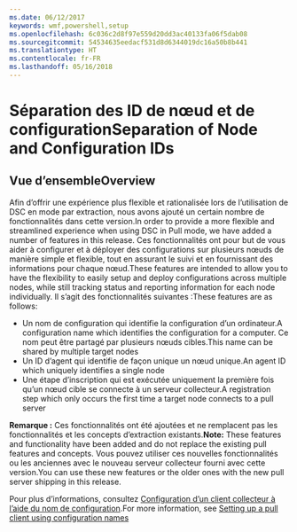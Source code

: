 ```yaml
---
ms.date: 06/12/2017
keywords: wmf,powershell,setup
ms.openlocfilehash: 6c036c2d8f97e559d20dd3ac40133fa06f5dab08
ms.sourcegitcommit: 54534635eedacf531d8d6344019dc16a50b8b441
ms.translationtype: HT
ms.contentlocale: fr-FR
ms.lasthandoff: 05/16/2018
---
```

# <a name="separation-of-node-and-configuration-ids"></a><span data-ttu-id="cfa7a-102">Séparation des ID de nœud et de configuration</span><span class="sxs-lookup"><span data-stu-id="cfa7a-102">Separation of Node and Configuration IDs</span></span>

## <a name="overview"></a><span data-ttu-id="cfa7a-103">Vue d’ensemble</span><span class="sxs-lookup"><span data-stu-id="cfa7a-103">Overview</span></span>

<span data-ttu-id="cfa7a-104">Afin d’offrir une expérience plus flexible et rationalisée lors de l’utilisation de DSC en mode par extraction, nous avons ajouté un certain nombre de fonctionnalités dans cette version.</span><span class="sxs-lookup"><span data-stu-id="cfa7a-104">In order to provide a more flexible and streamlined experience when using DSC in Pull mode, we have added a number of features in this release.</span></span> <span data-ttu-id="cfa7a-105">Ces fonctionnalités ont pour but de vous aider à configurer et à déployer des configurations sur plusieurs nœuds de manière simple et flexible, tout en assurant le suivi et en fournissant des informations pour chaque nœud.</span><span class="sxs-lookup"><span data-stu-id="cfa7a-105">These features are intended to allow you to have the flexibility to easily setup and deploy configurations across multiple nodes, while still tracking status and reporting information for each node individually.</span></span>
<span data-ttu-id="cfa7a-106">Il s’agit des fonctionnalités suivantes :</span><span class="sxs-lookup"><span data-stu-id="cfa7a-106">These features are as follows:</span></span>

* <span data-ttu-id="cfa7a-107">Un nom de configuration qui identifie la configuration d’un ordinateur.</span><span class="sxs-lookup"><span data-stu-id="cfa7a-107">A configuration name which identifies the configuration for a computer.</span></span> <span data-ttu-id="cfa7a-108">Ce nom peut être partagé par plusieurs nœuds cibles.</span><span class="sxs-lookup"><span data-stu-id="cfa7a-108">This name can be shared by multiple target nodes</span></span>
* <span data-ttu-id="cfa7a-109">Un ID d’agent qui identifie de façon unique un nœud unique.</span><span class="sxs-lookup"><span data-stu-id="cfa7a-109">An agent ID which uniquely identifies a single node</span></span>
* <span data-ttu-id="cfa7a-110">Une étape d’inscription qui est exécutée uniquement la première fois qu’un nœud cible se connecte à un serveur collecteur.</span><span class="sxs-lookup"><span data-stu-id="cfa7a-110">A registration step which only occurs the first time a target node connects to a pull server</span></span>

<span data-ttu-id="cfa7a-111">**Remarque :** Ces fonctionnalités ont été ajoutées et ne remplacent pas les fonctionnalités et les concepts d’extraction existants.</span><span class="sxs-lookup"><span data-stu-id="cfa7a-111">**Note:** These features and functionality have been added and do not replace the existing pull features and concepts.</span></span> <span data-ttu-id="cfa7a-112">Vous pouvez utiliser ces nouvelles fonctionnalités ou les anciennes avec le nouveau serveur collecteur fourni avec cette version.</span><span class="sxs-lookup"><span data-stu-id="cfa7a-112">You can use these new features or the older ones with the new pull server shipping in this release.</span></span>

<span data-ttu-id="cfa7a-113">Pour plus d’informations, consultez [Configuration d’un client collecteur à l’aide du nom de configuration](https://msdn.microsoft.com/powershell/dsc/pullclientconfignames).</span><span class="sxs-lookup"><span data-stu-id="cfa7a-113">For more information, see [Setting up a pull client using configuration names](https://msdn.microsoft.com/powershell/dsc/pullclientconfignames)</span></span>
